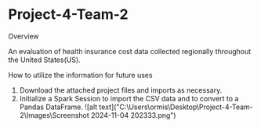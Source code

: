 # Project-4-Team-2

Overview

An evaluation of health insurance cost data collected regionally throughout the United States(US). 


How to utilize the information for future uses

1. Download the attached project files and imports as necessary.
2. Initialize a Spark Session to import the CSV data and to convert to a Pandas DataFrame.
![alt text]("C:\Users\ormis\Desktop\Project-4-Team-2\Images\Screenshot 2024-11-04 202333.png")